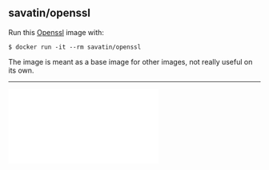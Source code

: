 
## savatin/openssl

Run this [Openssl](https://www.openssl.org/) image with:

    $ docker run -it --rm savatin/openssl

The image is meant as a base image for other images, not really useful on its own.

---

![PACKAGES](PACKAGES.md)
